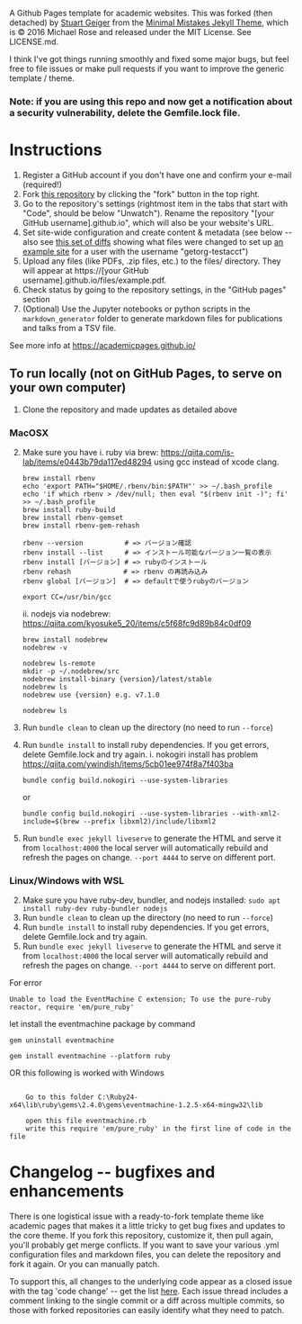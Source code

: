 A Github Pages template for academic websites. This was forked (then detached) by [Stuart Geiger](https://github.com/staeiou) from the [Minimal Mistakes Jekyll Theme](https://mmistakes.github.io/minimal-mistakes/), which is © 2016 Michael Rose and released under the MIT License. See LICENSE.md.

I think I've got things running smoothly and fixed some major bugs, but feel free to file issues or make pull requests if you want to improve the generic template / theme.

### Note: if you are using this repo and now get a notification about a security vulnerability, delete the Gemfile.lock file. 

# Instructions

1. Register a GitHub account if you don't have one and confirm your e-mail (required!)
1. Fork [this repository](https://github.com/academicpages/academicpages.github.io) by clicking the "fork" button in the top right. 
1. Go to the repository's settings (rightmost item in the tabs that start with "Code", should be below "Unwatch"). Rename the repository "[your GitHub username].github.io", which will also be your website's URL.
1. Set site-wide configuration and create content & metadata (see below -- also see [this set of diffs](http://archive.is/3TPas) showing what files were changed to set up [an example site](https://getorg-testacct.github.io) for a user with the username "getorg-testacct")
1. Upload any files (like PDFs, .zip files, etc.) to the files/ directory. They will appear at https://[your GitHub username].github.io/files/example.pdf.  
1. Check status by going to the repository settings, in the "GitHub pages" section
1. (Optional) Use the Jupyter notebooks or python scripts in the `markdown_generator` folder to generate markdown files for publications and talks from a TSV file.

See more info at https://academicpages.github.io/

## To run locally (not on GitHub Pages, to serve on your own computer)
1. Clone the repository and made updates as detailed above

### MacOSX
2. Make sure you have 
    i. ruby via brew: https://qiita.com/is-lab/items/e0443b79da117ed48294 using gcc instead of xcode clang.
    ```
    brew install rbenv
    echo 'export PATH="$HOME/.rbenv/bin:$PATH"' >> ~/.bash_profile
    echo 'if which rbenv > /dev/null; then eval "$(rbenv init -)"; fi' >> ~/.bash_profile
    brew install ruby-build
    brew install rbenv-gemset
    brew install rbenv-gem-rehash

    rbenv --version 　　　　　 # => バージョン確認
    rbenv install --list 　　 # => インストール可能なバージョン一覧の表示
    rbenv install [バージョン] # => rubyのインストール
    rbenv rehash             # => rbenv の再読み込み
    rbenv global [バージョン]  # => defaultで使うrubyのバージョン

    export CC=/usr/bin/gcc
    ```
    ii. nodejs via nodebrew: https://qiita.com/kyosuke5_20/items/c5f68fc9d89b84c0df09
    ```
    brew install nodebrew
    nodebrew -v

    nodebrew ls-remote
    mkdir -p ~/.nodebrew/src
    nodebrew install-binary {version}/latest/stable
    nodebrew ls
    nodebrew use {version} e.g. v7.1.0

    nodebrew ls
    ```

3. Run `bundle clean` to clean up the directory (no need to run `--force`)
4. Run `bundle install` to install ruby dependencies. If you get errors, delete Gemfile.lock and try again.
    i. nokogiri install has problem https://qiita.com/ywindish/items/5cb01ee974f8a7f403ba
    ```
    bundle config build.nokogiri --use-system-libraries
    ```
    or
    ```
    bundle config build.nokogiri --use-system-libraries --with-xml2-include=$(brew --prefix libxml2)/include/libxml2
    ```
5. Run `bundle exec jekyll liveserve` to generate the HTML and serve it from `localhost:4000` the local server will automatically rebuild and refresh the pages on change. `--port 4444` to serve on different port.

### Linux/Windows with WSL
2. Make sure you have ruby-dev, bundler, and nodejs installed: `sudo apt install ruby-dev ruby-bundler nodejs`
3. Run `bundle clean` to clean up the directory (no need to run `--force`)
4. Run `bundle install` to install ruby dependencies. If you get errors, delete Gemfile.lock and try again.
5. Run `bundle exec jekyll liveserve` to generate the HTML and serve it from `localhost:4000` the local server will automatically rebuild and refresh the pages on change. `--port 4444` to serve on different port.

For error 
```
Unable to load the EventMachine C extension; To use the pure-ruby reactor, require 'em/pure_ruby'
``` 
let install the eventmachine package by command 
```
gem uninstall eventmachine

gem install eventmachine --platform ruby
```

OR this following is worked with Windows
```

    Go to this folder C:\Ruby24-x64\lib\ruby\gems\2.4.0\gems\eventmachine-1.2.5-x64-mingw32\lib

    open this file eventmachine.rb
    write this require 'em/pure_ruby' in the first line of code in the file

```

# Changelog -- bugfixes and enhancements

There is one logistical issue with a ready-to-fork template theme like academic pages that makes it a little tricky to get bug fixes and updates to the core theme. If you fork this repository, customize it, then pull again, you'll probably get merge conflicts. If you want to save your various .yml configuration files and markdown files, you can delete the repository and fork it again. Or you can manually patch. 

To support this, all changes to the underlying code appear as a closed issue with the tag 'code change' -- get the list [here](https://github.com/academicpages/academicpages.github.io/issues?q=is%3Aclosed%20is%3Aissue%20label%3A%22code%20change%22%20). Each issue thread includes a comment linking to the single commit or a diff across multiple commits, so those with forked repositories can easily identify what they need to patch.
